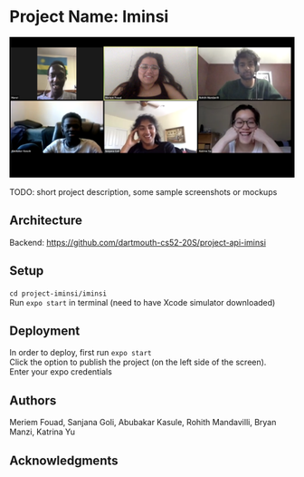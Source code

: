# Project Name: Iminsi

![Team Photo](./pic.png)

TODO: short project description, some sample screenshots or mockups

## Architecture

Backend: https://github.com/dartmouth-cs52-20S/project-api-iminsi

## Setup

`cd project-iminsi/iminsi` <br />
Run `expo start` in terminal (need to have Xcode simulator downloaded) <br />

## Deployment

In order to deploy, first run `expo start` <br />
Click the option to publish the project (on the left side of the screen). <br />
Enter your expo credentials <br />

## Authors

Meriem Fouad, Sanjana Goli, Abubakar Kasule, Rohith Mandavilli, Bryan Manzi, Katrina Yu <br />

## Acknowledgments
